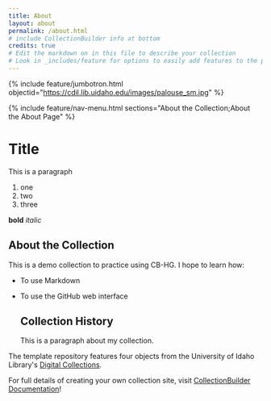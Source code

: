 ```yaml
---
title: About
layout: about
permalink: /about.html
# include CollectionBuilder info at bottom
credits: true
# Edit the markdown on in this file to describe your collection
# Look in _includes/feature for options to easily add features to the page
---
```


{% include feature/jumbotron.html objectid="https://cdil.lib.uidaho.edu/images/palouse_sm.jpg" %}

{% include feature/nav-menu.html sections="About the Collection;About the About Page" %}

# Title 

This is a paragraph

1. one
2. two
3. three

**bold**
*italic* 

## About the Collection

This is a demo collection to practice using CB-HG. I hope to learn how: 

- To use Markdown
- To use the GitHub web interface

  ## Collection History

  This is a paragraph about my collection. 

The template repository features four objects from the University of Idaho Library's [Digital Collections](https://www.lib.uidaho.edu/digital). 

For full details of creating your own collection site, visit [CollectionBuilder Documentation](https://collectionbuilder.github.io/cb-docs/)!



